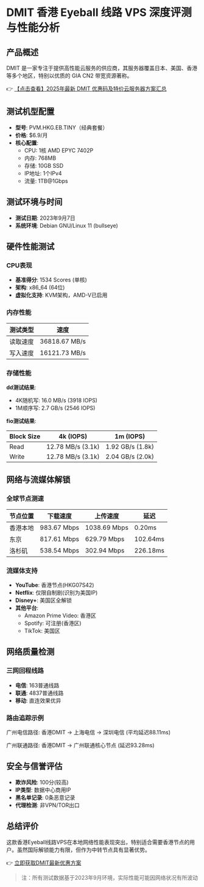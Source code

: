# DMIT 香港 Eyeball 线路 VPS 深度评测与性能分析

## 产品概述
DMIT 是一家专注于提供高性能云服务的供应商，其服务器覆盖日本、美国、香港等多个地区，特别以优质的 GIA CN2 带宽资源著称。

👉 [【点击查看】2025年最新 DMIT 优惠码及特价云服务器方案汇总](https://bit.ly/dmit_coupon)

## 测试机型配置
- **型号**: PVM.HKG.EB.TINY（经典套餐）
- **价格**: $6.9/月
- **核心配置**:
  - CPU: 1核 AMD EPYC 7402P
  - 内存: 768MB
  - 存储: 10GB SSD
  - IP地址: 1个IPv4
  - 流量: 1TB@1Gbps

## 测试环境与时间
- **测试日期**: 2023年9月7日
- **系统环境**: Debian GNU/Linux 11 (bullseye)

## 硬件性能测试
### CPU表现
- **基准得分**: 1534 Scores (单核)
- **架构**: x86_64 (64位)
- **虚拟化支持**: KVM架构，AMD-V已启用

### 内存性能
| 测试类型 | 速度 |
|---------|------|
| 读取速度 | 36818.67 MB/s |
| 写入速度 | 16121.73 MB/s |

### 存储性能
**dd测试结果**:
- 4K随机写: 16.0 MB/s (3918 IOPS)
- 1M顺序写: 2.7 GB/s (2546 IOPS)

**fio测试结果**:

Block Size | 4k (IOPS) | 1m (IOPS)
-----------|-----------|-----------
Read       | 12.78 MB/s (3.1k) | 1.92 GB/s (1.8k)
Write      | 12.78 MB/s (3.1k) | 2.04 GB/s (2.0k)

## 网络与流媒体解锁
### 全球节点测速
| 节点位置 | 下载速度 | 上传速度 | 延迟 |
|---------|---------|---------|------|
| 香港本地 | 983.67 Mbps | 1038.69 Mbps | 0.20ms |
| 东京 | 817.61 Mbps | 629.79 Mbps | 102.64ms |
| 洛杉矶 | 538.54 Mbps | 302.94 Mbps | 226.18ms |

### 流媒体支持
- **YouTube**: 香港节点(HKG07S42)
- **Netflix**: 仅限自制剧(识别为美国IP)
- **Disney+**: 美国区全解锁
- **其他平台**:
  - Amazon Prime Video: 香港区
  - Spotify: 可注册(香港区)
  - TikTok: 美国区

## 网络质量检测
### 三网回程线路
- **电信**: 163普通线路
- **联通**: 4837普通线路
- **移动**: 直连效果优异

### 路由追踪示例

广州电信路径:
香港DMIT → 上海电信 → 深圳电信 (平均延迟88.11ms)

广州联通路径:
香港DMIT → 广州联通核心节点 (延迟93.28ms)

## 安全与信誉评估
- **欺诈风险**: 100分(较高)
- **IP类型**: 数据中心商用IP
- **黑名单记录**: 0条恶意记录
- **代理检测**: 非VPN/TOR出口

## 总结评价
这款香港Eyeball线路VPS在本地网络性能表现突出，特别适合需要香港节点的用户。虽然国际解锁能力有限，但作为中转节点具有显著优势。

👉 [立即获取DMIT最新优惠方案](https://bit.ly/dmit_coupon)

> 注：所有测试数据基于2023年9月环境，实际性能可能因网络状况有所波动